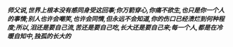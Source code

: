 ***师父说,世界上根本没有感同身受这回事;你万箭穿心,你痛不欲生,也只是你一个人的事情;别人也许会嘲笑,也许会同情,但永远不会知道,你的伤口已经溃烂到何种程度;所以,泪还是要自己流,苦还是要自己吃,长大还是要自己来;每一个人,都是在冷暖自知中,独孤的长大的***